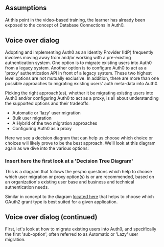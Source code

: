 ## Assumptions
At this point in the video-based training, the learner has already been exposed to the concept of Database Connections in Auth0.

## Voice over dialog
Adopting and implementing Auth0 as an Identity Provider (IdP) frequently involves moving away from and/or working with a pre-existing authentication system.  One option is to migrate existing users into Auth0 from a legacy system.  Another option is to configure Auth0 to act as a 'proxy' authentication API in front of a legacy system.  These two highest level options are not mutually exclusive.  In addition, there are more than one possible approaches to migrating existing users' auth meta-data into Auth0.

Picking the right approach(es), whether it be migrating existing users into Auth0 and/or configuring Auth0 to act as a proxy, is all about understanding the supported options and their tradeoffs:
- Automatic or 'lazy' user migration
- Bulk user migration
- A Hybrid of the two migration approaches
- Configuring Auth0 as a proxy

Here we see a decision diagram that can help us choose which choice or choices will likely prove to be the best approach.  We'll look at this diagram again as we dive into the various options:

### Insert here the first look at a 'Decision Tree Diagram'
This is a diagram that follows the yes/no questions which help to choose which user migration or proxy option(s) is or are recommended, based on an organization's existing user base and business and technical authentication needs.

Similar in concept to the diagram [located here](https://developer.okta.com/docs/concepts/oauth-openid/#what-kind-of-client-are-you-building) that helps to choose which OAuth2 grant type is best suited for a given application.

## Voice over dialog (continued)
First, let's look at how to migrate existing users into Auth0, and specifically the first 'sub-option', often referred to as Automatic or 'Lazy' user migration.
